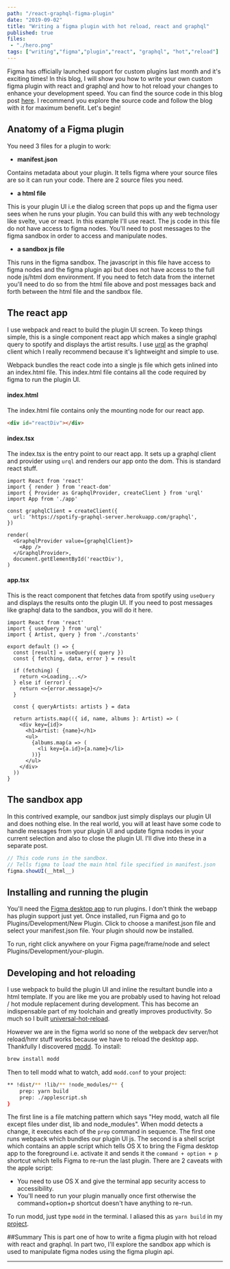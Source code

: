 ```yaml
---
path: "/react-graphql-figma-plugin"
date: "2019-09-02"
title: "Writing a figma plugin with hot reload, react and graphql"
published: true
files:
 - "./hero.png"
tags: ["writing","figma","plugin","react", "graphql", "hot","reload"]
---
```


Figma has officially launched support for custom plugins last month and it's exciting times!
In this blog, I will show you how to write your own custom figma plugin with react and graphql and how to
hot reload your changes to enhance your development speed. You can find the source code in this blog post
[here](https://github.com/yusinto/react-graphql-figma-plugin). I recommend you explore the source code
and follow the blog with it for maximum benefit. Let's begin!

## Anatomy of a Figma plugin
You need 3 files for a plugin to work:
* **manifest.json**
<p>
Contains metadata about your plugin. It tells figma where your source files are
so it can run your code. There are 2 source files you need.
</p>

* **a html file**
<p>
This is your plugin UI i.e the dialog screen that pops up and the figma user sees when he runs your plugin. 
You can build this with any web technology like svelte, vue or react. In this example 
I'll use react. The js code in this file do not have access to figma nodes. You'll need
to post messages to the figma sandbox in order to access and manipulate nodes.
</p>

* **a sandbox js file**
<p>
This runs in the figma sandbox. The javascript in this file have access to figma nodes and the figma plugin api
but does not have access to the full node js/html dom environment. If you need to fetch data
from the internet you'll need to do so from the html file above and post messages back and forth
between the html file and the sandbox file.
</p>

## The react app
I use webpack and react to build the plugin UI screen. To keep things simple, this is a single component react app
which makes a single graphql query to spotify and displays the artist results. I use [urql](https://formidable.com/open-source/urql/)
as the graphql client which I really recommend because it's lightweight and simple to use.

Webpack bundles the react code into a single js file which gets inlined into an index.html file. This
index.html file contains all the code required by figma to run the plugin UI.

#### index.html
The index.html file contains only the mounting node for our react app.
```html
<div id="reactDiv"></div>
```

#### index.tsx
The index.tsx is the entry point to our react app. It sets up a graphql client and provider using `urql`
and renders our app onto the dom. This is standard react stuff.
 
```tsx
import React from 'react'
import { render } from 'react-dom'
import { Provider as GraphqlProvider, createClient } from 'urql'
import App from './app'

const graphqlClient = createClient({
  url: 'https://spotify-graphql-server.herokuapp.com/graphql',
})

render(
  <GraphqlProvider value={graphqlClient}>
    <App />
  </GraphqlProvider>,
  document.getElementById('reactDiv'),
)
```

#### app.tsx
This is the react component that fetches data from spotify using `useQuery` and displays the results
onto the plugin UI. If you need to post messages like graphql data to the sandbox, you will do it here.
```tsx
import React from 'react'
import { useQuery } from 'urql'
import { Artist, query } from './constants'

export default () => {
  const [result] = useQuery({ query })
  const { fetching, data, error } = result

  if (fetching) {
    return <>Loading...</>
  } else if (error) {
    return <>{error.message}</>
  }

  const { queryArtists: artists } = data

  return artists.map(({ id, name, albums }: Artist) => (
    <div key={id}>
      <h1>Artist: {name}</h1>
      <ul>
        {albums.map(a => (
          <li key={a.id}>{a.name}</li>
        ))}
      </ul>
    </div>
  ))
}
```

## The sandbox app
In this contrived example, our sandbox just simply displays our plugin UI and does nothing else. In the real
world, you will at least have some code to handle messages from your plugin UI and update figma nodes in
your current selection and also to close the plugin UI. I'll dive into these in a separate post.

```js
// This code runs in the sandbox. 
// Tells figma to load the main html file specified in manifest.json
figma.showUI(__html__)
```

## Installing and running the plugin
You'll need the [Figma desktop app](https://www.figma.com/download/desktop/mac) to run plugins. I don't think
the webapp has plugin support just yet. Once installed, run Figma and go to Plugins/Development/New Plugin.
Click to choose a manifest.json file and select your manifest.json file. Your plugin should now be installed.

To run, right click anywhere on your Figma page/frame/node and select Plugins/Development/your-plugin.

## Developing and hot reloading
I use webpack to build the plugin UI and inline the resultant bundle into a html template. If you are like me you are
probably used to having hot reload / hot module replacement during development. This has become an indispensable part of
my toolchain and greatly improves productivity. So much so I built [universal-hot-reload](https://github.com/yusinto/universal-hot-reload).

However we are in the figma world so none of the webpack dev server/hot reload/hmr stuff works because we have to 
reload the desktop app. Thankfully I discovered [modd](https://github.com/cortesi/modd). To install:

```bash
brew install modd
```

Then to tell modd what to watch, add `modd.conf` to your project:

```bash
** !dist/** !lib/** !node_modules/** {
    prep: yarn build
    prep: ./applescript.sh
}
```

The first line is a file matching pattern which says "Hey modd, watch all file except files under dist, 
lib and node_modules". When modd detects a change, it executes each of the `prep` command in sequence. 
The first one runs webpack which bundles our plugin UI js. The second is a shell script which contains an apple script
which tells OS X to bring the Figma desktop app to the foreground i.e. activate it and sends it the `command + option + p` 
shortcut which tells Figma to re-run the last plugin. There are 2 caveats with the apple script:

* You need to use OS X and give the terminal app security access to accessibility.
* You'll need to run your plugin manually once first otherwise the command+option+p shortcut doesn't have anything
to re-run.

To run modd, just type `modd` in the terminal. I aliased this as 
`yarn build` in my [project](https://github.com/yusinto/react-graphql-figma-plugin).

##Summary
This is part one of how to write a figma plugin with hot reload with react and graphql. In part two, I'll
explore the sandbox app which is used to manipulate figma nodes using the figma plugin api.

---------------------------------------------------------------------------------------
